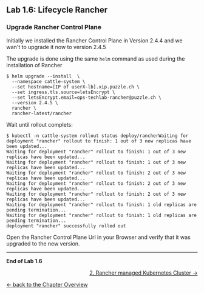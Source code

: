 ## Lab 1.6: Lifecycle Rancher


### Upgrade Rancher Control Plane 

Initially we installed the Rancher Control Plane in Version 2.4.4 and we wan't to upgrade it now to version 2.4.5

The upgrade is done using the same `helm` command as used during the installation of Rancher


```
$ helm upgrade --install  \
  --namespace cattle-system \
  --set hostname=[IP of userX-lb].xip.puzzle.ch \
  --set ingress.tls.source=letsEncrypt \
  --set letsEncrypt.email=ops-techlab-rancher@puzzle.ch \
  --version 2.4.5 \
  rancher \
  rancher-latest/rancher

```

Wait until rollout complets:

```
$ kubectl -n cattle-system rollout status deploy/rancherWaiting for deployment "rancher" rollout to finish: 1 out of 3 new replicas have been updated...
Waiting for deployment "rancher" rollout to finish: 1 out of 3 new replicas have been updated...
Waiting for deployment "rancher" rollout to finish: 1 out of 3 new replicas have been updated...
Waiting for deployment "rancher" rollout to finish: 2 out of 3 new replicas have been updated...
Waiting for deployment "rancher" rollout to finish: 2 out of 3 new replicas have been updated...
Waiting for deployment "rancher" rollout to finish: 2 out of 3 new replicas have been updated...
Waiting for deployment "rancher" rollout to finish: 1 old replicas are pending termination...
Waiting for deployment "rancher" rollout to finish: 1 old replicas are pending termination...
deployment "rancher" successfully rolled out
```

Open the Rancher Control Plane Url in your Browser and verify that it was upgraded to the new version.

---

**End of Lab 1.6**

<p width="100px" align="right"><a href="20_cluster.md">2. Rancher managed Kubernetes Cluster →</a></p>

[← back to the Chapter Overview](10_rancher.md)
